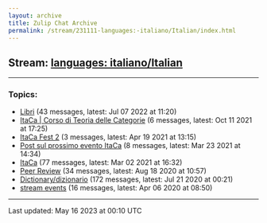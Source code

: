 ```yaml
---
layout: archive
title: Zulip Chat Archive
permalink: /stream/231111-languages:-italiano/Italian/index.html
---
```


## Stream: [languages: italiano/Italian](https://mattecapu.github.io/ct-zulip-archive/stream/231111-languages:-italiano/Italian/index.html)
---

### Topics:

* [Libri](topic/topic_Libri.html) (43 messages, latest: Jul 07 2022 at 11:20)
* [ItaCa \| Corso di Teoria delle Categorie](topic/topic_ItaCa.20.7C.20Corso.20di.20Teoria.20delle.20Categorie.html) (6 messages, latest: Oct 11 2021 at 17:25)
* [ItaCa Fest 2](topic/topic_ItaCa.20Fest.202.html) (3 messages, latest: Apr 19 2021 at 13:15)
* [Post sul prossimo evento ItaCa](topic/topic_Post.20sul.20prossimo.20evento.20ItaCa.html) (8 messages, latest: Mar 23 2021 at 14:34)
* [ItaCa](topic/topic_ItaCa.html) (77 messages, latest: Mar 02 2021 at 16:32)
* [Peer Review](topic/topic_Peer.20Review.html) (34 messages, latest: Aug 18 2020 at 10:57)
* [Dictionary/dizionario](topic/topic_Dictionary.2Fdizionario.html) (172 messages, latest: Jul 21 2020 at 00:21)
* [stream events](topic/topic_stream.20events.html) (16 messages, latest: Apr 06 2020 at 08:50)

<hr><p>Last updated: May 16 2023 at 00:10 UTC</p>